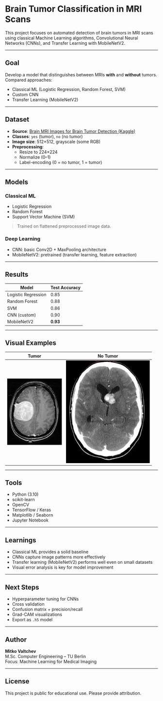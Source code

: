 # Brain Tumor Classification in MRI Scans

This project focuses on automated detection of brain tumors in MRI scans using classical Machine Learning algorithms, Convolutional Neural Networks (CNNs), and Transfer Learning with MobileNetV2.

---

## Goal

Develop a model that distinguishes between MRIs **with** and **without** tumors. Compared approaches:

- Classical ML (Logistic Regression, Random Forest, SVM)
- Custom CNN
- Transfer Learning (MobileNetV2)

---

## Dataset

- **Source**: [Brain MRI Images for Brain Tumor Detection (Kaggle)](https://www.kaggle.com/datasets/navoneel/brain-mri-images-for-brain-tumor-detection)  
- **Classes**: `yes` (tumor), `no` (no tumor)  
- **Image size**: 512×512, grayscale (some RGB)  
- **Preprocessing**:
  - Resize to 224×224
  - Normalize (0–1)
  - Label-encoding (0 = no tumor, 1 = tumor)

---

## Models

### Classical ML

- Logistic Regression  
- Random Forest  
- Support Vector Machine (SVM)  

> Trained on flattened preprocessed image data.

### Deep Learning

- CNN: basic Conv2D + MaxPooling architecture  
- MobileNetV2: pretrained (transfer learning, feature extraction)

---

## Results

| Model               | Test Accuracy |
|----------------------|---------------|
| Logistic Regression  | 0.85 |
| Random Forest        | 0.88 |
| SVM                  | 0.86 |
| CNN (custom)         | 0.90 |
| MobileNetV2           | **0.93** |

---

## Visual Examples

| Tumor | No Tumor |
|-------|-----------|
| ![](data/yes/Y1.jpg) | ![](data/no/N1.jpg) |

---

## Tools

- Python (3.10)
- scikit-learn
- OpenCV
- TensorFlow / Keras
- Matplotlib / Seaborn
- Jupyter Notebook

---

## Learnings

- Classical ML provides a solid baseline
- CNNs capture image patterns more effectively
- Transfer learning (MobileNetV2) performs well even on small datasets
- Visual error analysis is key for model improvement

---

## Next Steps

- Hyperparameter tuning for CNNs
- Cross validation
- Confusion matrix + precision/recall
- Grad-CAM visualizations
- Export as `.h5` model

---

## Author

**Mitko Valtchev**  
M.Sc. Computer Engineering – TU Berlin  
Focus: Machine Learning for Medical Imaging

---

## License

This project is public for educational use. Please provide attribution.


